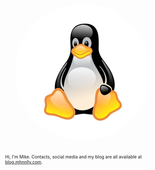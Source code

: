 <svg viewBox="0 0 32 32" fill="none" xmlns="http://www.w3.org/2000/svg"><g id="SVGRepo_bgCarrier" stroke-width="0"></g><g id="SVGRepo_tracerCarrier" stroke-linecap="round" stroke-linejoin="round"></g><g id="SVGRepo_iconCarrier"> <path d="M30 16C30 23.728 23.735 30 16 30C8.265 30 2 23.728 2 16C2 8.265 8.265 2 16 2C23.735 2 30 8.265 30 16Z" fill="white"></path> <path d="M11.3063 21.91C11.181 21.7232 11.0714 21.4713 10.9824 21.1699C9.37571 19.358 10.6169 16.6916 11.8446 14.881C11.9623 14.6874 12.0905 14.5004 12.2299 14.3215C13.1666 13.1577 13.4089 12.3478 13.481 11.2521C13.4896 11.0481 13.4727 10.7781 13.4533 10.4678C13.3542 8.8837 13.1895 6.25174 16.0159 6.0184C19.5489 5.72669 19.2611 8.97105 19.235 10.8732C19.2339 10.9519 19.2328 11.0285 19.2321 11.1024C19.2225 12.249 19.8209 13.0341 20.4455 13.8535C20.6736 14.1528 20.9052 14.4566 21.112 14.7843C21.1181 14.794 21.1242 14.8038 21.1303 14.8135C22.2218 16.3877 23.2994 18.737 21.7995 20.9653C21.5887 21.7259 21.2695 22.424 20.8434 22.9921C19.3136 25.0052 17.9539 24.8008 16.892 24.6412C16.5717 24.5931 16.2785 24.549 16.0159 24.5711C15.5797 24.5977 15.2301 24.6682 14.9281 24.7292C13.7608 24.9648 13.3046 25.0569 11.3063 21.91Z" fill="#000000"></path> <path d="M18.0139 7.79452C17.9811 8.72691 16.9921 9.53681 15.8065 9.61167C14.6209 9.68654 13.6907 8.97873 13.7235 8.04633C13.7562 7.11393 14.7453 6.30404 15.9309 6.22917C17.1165 6.16112 18.0466 6.86212 18.0139 7.79452Z" fill="url(#paint0_linear_87_7435)"></path> <path fill-rule="evenodd" clip-rule="evenodd" d="M15.8656 10.0609C15.8751 10.5679 16.1073 11.0002 16.4334 11.1955C15.3695 11.1002 14.0512 11.4891 14.0512 12.2252C14.0348 13.4703 13.3418 15.0195 12.8429 16.1346C12.7447 16.3543 12.654 16.5571 12.5774 16.7374C12.2686 17.5021 12.0833 18.32 12.0614 19.1221C11.2435 17.9947 11.8378 16.5484 12.1582 15.9207C12.5846 15.0947 12.5764 14.9916 12.4108 15.1852C11.7759 16.2648 10.5803 18.4333 12.0775 19.736C12.125 20.3177 12.2667 20.8813 12.5185 21.3994C14.5228 25.4421 18.2761 23.7815 19.5141 21.6853C19.6788 21.3872 19.812 21.0989 19.9177 20.8203C19.9797 20.8593 20.0461 20.8895 20.1167 20.9094C20.739 21.0932 21.6691 20.3922 21.8918 19.9566C22.1604 19.3781 21.8853 18.9833 20.9683 18.5137C20.9215 18.4906 20.8753 18.4688 20.8297 18.4485C21.1814 16.9676 20.2122 15.4276 19.52 14.7743C19.3909 14.7424 19.3727 14.8156 19.5731 15.0155C20.009 15.4333 20.9572 16.9228 20.4442 18.3091C20.3597 18.2864 20.2784 18.2704 20.2009 18.2616C20.0433 17.3158 19.6231 16.58 19.3294 16.0658C19.2629 15.9493 19.2029 15.8442 19.1538 15.7506C19.055 15.5617 18.9368 15.3661 18.8114 15.1587C18.3283 14.3594 17.739 13.3843 17.739 11.9393C17.6651 11.6214 17.3651 11.4094 16.9658 11.2923C17.4293 11.1988 17.7772 10.6573 17.7652 10.0065C17.7521 9.30545 17.3132 8.74737 16.7892 8.76099C16.2652 8.7746 15.846 9.3599 15.8656 10.0609ZM16.2979 10.2174C16.2914 10.6054 16.4748 10.9184 16.7172 10.9184C16.953 10.9184 17.156 10.6054 17.1626 10.2242C17.1691 9.83631 16.9857 9.52324 16.7434 9.52324C16.501 9.52324 16.3045 9.83631 16.2979 10.2174Z" fill="url(#paint1_linear_87_7435)"></path> <path fill-rule="evenodd" clip-rule="evenodd" d="M14.5556 11.1498C14.9355 11.1294 15.2106 10.619 15.1779 10.0133C15.1451 9.40754 14.8111 8.93794 14.4311 8.95835C14.0512 8.97877 13.7761 9.48921 13.8089 10.0949C13.8416 10.7006 14.1757 11.1702 14.5556 11.1498ZM14.7848 10.2242C14.8176 10.5441 14.6997 10.8163 14.5294 10.8436C14.3591 10.864 14.1953 10.6258 14.1626 10.3059C14.1298 9.98604 14.2477 9.7138 14.418 9.68658C14.5883 9.66616 14.7521 9.90436 14.7848 10.2242Z" fill="url(#paint2_linear_87_7435)"></path> <path d="M16.3961 9.99963C16.3764 10.2174 16.4747 10.3944 16.6122 10.408C16.7498 10.4216 16.8808 10.2514 16.9004 10.0405C16.9201 9.82267 16.8218 9.64572 16.6843 9.63211C16.5467 9.6185 16.4157 9.78865 16.3961 9.99963Z" fill="url(#paint3_linear_87_7435)"></path> <path d="M14.641 10.0542C14.6606 10.2312 14.5886 10.3877 14.4838 10.4013C14.379 10.4149 14.2807 10.2788 14.261 10.0951C14.2414 9.91811 14.3134 9.76158 14.4183 9.74797C14.5231 9.73436 14.6213 9.87728 14.641 10.0542Z" fill="url(#paint4_linear_87_7435)"></path> <path d="M18.669 17.1525C18.669 18.3503 17.562 19.9021 15.6625 19.8885C13.7039 19.9021 12.8721 18.3503 12.8721 17.1525C12.8721 15.9547 14.169 14.9814 15.7673 14.9814C17.3721 14.9883 18.669 15.9547 18.669 17.1525Z" fill="url(#paint5_linear_87_7435)"></path> <path d="M17.6346 13.3892C17.615 14.6279 16.8355 14.9205 15.8529 14.9205C14.8704 14.9205 14.1564 14.7367 14.0713 13.3892C14.0713 12.5453 14.8704 12.0552 15.8529 12.0552C16.8355 12.0484 17.6346 12.5385 17.6346 13.3892Z" fill="url(#paint6_linear_87_7435)"></path> <path d="M11.6936 15.2947C12.3356 14.2807 13.6914 12.7221 11.9491 15.5125C10.5342 17.8129 11.4251 19.2898 11.8836 19.6981C13.2067 20.9232 13.1543 21.7467 12.1128 21.1001C9.87922 19.7185 10.3443 17.3909 11.6936 15.2947Z" fill="url(#paint7_linear_87_7435)"></path> <path d="M20.9881 15.71C20.4314 14.519 18.6628 11.4972 21.0733 15.009C23.2676 18.1873 21.7283 20.3992 21.4532 20.617C21.1781 20.8348 20.2545 21.2771 20.5231 20.5081C20.7982 19.739 22.1606 18.2826 20.9881 15.71Z" fill="url(#paint8_linear_87_7435)"></path> <path d="M11.2089 25.1021C9.74165 24.2922 7.61283 25.2586 8.38575 23.0671C8.54296 22.5703 8.15649 21.8217 8.4054 21.3384C8.70016 20.7463 9.33553 20.8756 9.71544 20.4809C10.0888 20.0726 10.3246 19.3648 11.0255 19.4736C11.7198 19.5825 12.1849 20.4673 12.6696 21.5562C13.0299 22.3321 14.3006 23.4278 14.2154 24.299C14.1106 25.6329 12.6499 25.8847 11.2089 25.1021Z" fill="url(#paint9_linear_87_7435)"></path> <path fill-rule="evenodd" clip-rule="evenodd" d="M9.87664 20.6404C9.51984 21.0307 8.86452 20.9371 8.60152 21.4477C8.43261 21.7756 8.61716 22.2796 8.64206 22.6387C8.67282 23.0824 8.30503 23.711 8.49233 24.0899C8.70268 24.5154 9.65296 24.4602 10.0707 24.5213C11.1019 24.6719 12.8063 26.0065 13.7388 24.9414C14.6504 23.9002 12.8982 22.5825 12.4684 21.6569C12.1889 21.0289 11.7706 19.825 10.992 19.7027C10.4431 19.6175 10.1931 20.2943 9.87664 20.6404ZM11.0583 19.2446C12.0278 19.3967 12.5129 20.6535 12.8707 21.4572C13.4138 22.6227 15.2747 23.8755 14.0686 25.2531C12.9732 26.5043 11.2438 25.1604 10.0086 24.98C9.39166 24.8898 8.41858 24.9546 8.09576 24.3015C7.81821 23.7401 8.2362 23.2316 8.1974 22.672C8.16434 22.1952 7.97565 21.6832 8.2077 21.2306C8.52537 20.5945 9.13864 20.7485 9.55546 20.3192C9.99809 19.8328 10.2634 19.1211 11.0583 19.2446Z" fill="#E68C3F"></path> <path d="M21.3814 24.7278C22.4556 23.3735 24.8464 23.6525 23.2351 21.7945C22.8945 21.393 22.9993 20.5354 22.5801 20.1679C22.0888 19.7187 21.5451 20.0862 21.0473 19.8548C20.5495 19.603 20.0255 19.1198 19.4163 19.4601C18.8071 19.8072 18.7416 20.7056 18.6827 21.8898C18.6303 22.7405 17.8836 24.1629 18.2831 24.9456C18.8596 26.157 20.3596 25.9937 21.3814 24.7278Z" fill="url(#paint10_linear_87_7435)"></path> <path fill-rule="evenodd" clip-rule="evenodd" d="M21.8097 19.6982C22.0851 19.6909 22.415 19.7102 22.7248 19.9925C23.1101 20.3322 23.1139 20.8867 23.2592 21.351C23.4312 21.9008 24.0341 22.2149 23.998 22.8597C23.9391 23.9136 22.1138 24.1675 21.552 24.8759C21.0121 25.5447 20.3297 25.9429 19.6821 25.9966C18.7 26.078 17.8888 25.2522 17.9462 24.2439C17.9928 23.4276 18.4086 22.6861 18.4593 21.8764C18.4885 21.29 18.52 20.7464 18.626 20.305C18.7331 19.8589 18.9261 19.4748 19.3083 19.257C20.1453 18.7894 20.9539 19.7206 21.8097 19.6982ZM19.5219 19.6637C19.2953 19.7931 19.1512 20.0316 19.0586 20.4171C18.9649 20.8073 18.9341 21.3073 18.9043 21.9046C18.8543 22.7162 18.4377 23.4572 18.3913 24.2713C18.3499 24.9972 18.9075 25.5961 19.6467 25.5348C20.1484 25.4932 20.7272 25.1764 21.2091 24.5797C21.6397 24.0373 23.5137 23.5336 23.5529 22.8328C23.5785 22.3752 22.9765 21.9459 22.8351 21.4943C22.7245 21.1408 22.7187 20.5932 22.4355 20.3449C22.2545 20.1795 22.0641 20.1549 21.8209 20.1613C21.1162 20.1797 20.1761 19.2992 19.5219 19.6637Z" fill="#E68C3F"></path> <path d="M20.9156 22.9174C22.5793 20.3652 21.3413 20.3856 20.9221 20.1882C20.5029 19.9841 20.0641 19.5825 19.5728 19.8616C19.0815 20.1474 19.0553 20.8824 19.0422 21.8489C19.0226 22.5431 18.4658 23.7069 18.7999 24.3534C19.206 25.1089 20.1885 24.0131 20.9156 22.9174Z" fill="url(#paint11_linear_87_7435)"></path> <path d="M10.8682 23.2847C8.37909 21.6105 9.54502 21.0388 9.91839 20.7733C10.3704 20.433 10.3769 19.7797 10.9337 19.8409C11.4904 19.9022 11.8179 20.6168 12.1913 21.5016C12.4664 22.1345 13.4228 22.9784 13.3507 23.7066C13.259 24.5642 11.9424 23.9993 10.8682 23.2847Z" fill="url(#paint12_linear_87_7435)"></path> <path d="M21.7481 19.9362C21.5516 20.2901 20.7525 20.8481 20.2219 20.6984C19.6783 20.5555 19.4294 19.7592 19.5407 19.1603C19.639 18.4797 20.2219 18.4457 20.9556 18.786C21.735 19.1535 21.9774 19.4666 21.7481 19.9362Z" fill="#000000"></path> <path d="M21.2108 19.7389C21.0863 19.9839 20.5623 20.3718 20.1955 20.2697C19.8287 20.1676 19.6453 19.6164 19.7042 19.2012C19.7566 18.7316 20.1496 18.7044 20.6475 18.9358C21.1846 19.1944 21.3549 19.4122 21.2108 19.7389Z" fill="url(#paint13_linear_87_7435)"></path> <path d="M14.4374 10.8576C14.6994 10.6057 15.3348 9.83668 16.54 10.6398C16.7627 10.7895 16.9461 10.8031 17.3719 10.9937C18.23 11.3612 17.8238 12.2459 16.9068 12.5454C16.5138 12.6747 16.1601 13.1715 15.4527 13.1239C14.8435 13.0899 14.6863 12.6747 14.3129 12.4501C13.6514 12.0622 13.5531 11.5381 13.9134 11.2591C14.2736 10.9801 14.4112 10.878 14.4374 10.8576Z" fill="url(#paint14_linear_87_7435)"></path> <path fill-rule="evenodd" clip-rule="evenodd" d="M13.9933 11.3703C13.8563 11.4764 13.8127 11.6174 13.858 11.7734C13.951 12.0938 14.6216 12.5345 14.8784 12.7501C15.0244 12.8727 15.1914 12.9699 15.4613 12.985C16.0393 13.0239 16.3603 12.5792 16.8667 12.4126C17.1997 12.3038 17.9044 11.8882 17.671 11.4119C17.4718 11.0054 16.8008 10.9803 16.4675 10.7563C15.8939 10.3742 15.4763 10.3769 15.1788 10.4841C14.8528 10.6016 14.2885 11.1416 13.9933 11.3703ZM15.0911 10.2215C15.4781 10.0821 15.9812 10.1021 16.6126 10.5228C17.0276 10.8018 17.659 10.7749 17.9093 11.2858C18.2282 11.9365 17.4555 12.5116 16.947 12.6777C16.4025 12.857 16.0983 13.3061 15.4447 13.2624C15.1058 13.2433 14.8884 13.1158 14.7103 12.9663C14.3408 12.6561 13.7165 12.3613 13.5738 11.8694C13.4946 11.5966 13.6101 11.3204 13.8334 11.1474C14.1943 10.8679 14.682 10.369 15.0911 10.2215Z" fill="#E68C3F"></path> <path fill-rule="evenodd" clip-rule="evenodd" d="M17.4745 11.5671C17.4772 11.6182 17.4395 11.6619 17.3904 11.6646C16.6971 11.7039 16.2099 12.4951 15.427 12.4951C14.9889 12.4951 14.6421 12.2837 14.3941 12.0804C14.3442 12.0395 13.9033 11.6996 13.9033 11.613C13.9033 11.5618 13.9432 11.5203 13.9925 11.5203C14.0846 11.5203 14.3625 11.8219 14.4659 11.9067C14.6995 12.0982 15.0463 12.3098 15.427 12.3098C16.2021 12.3098 16.6776 11.5195 17.3806 11.4796C17.4298 11.4768 17.4718 11.516 17.4745 11.5671Z" fill="#E68C3F"></path> <path d="M14.8442 10.7893C14.9752 10.6668 15.3878 10.3333 15.9315 10.6736C16.0494 10.7416 16.1673 10.8165 16.3376 10.9186C16.6848 11.1296 16.5145 11.4358 16.0952 11.6264C15.9053 11.7081 15.5909 11.885 15.3551 11.8714C15.0931 11.8442 14.9162 11.6672 14.7459 11.5515C14.4249 11.3338 14.4446 11.15 14.5952 11.0071C14.7066 10.8982 14.8311 10.7961 14.8442 10.7893Z" fill="url(#paint15_linear_87_7435)"></path> <defs> <linearGradient id="paint0_linear_87_7435" x1="16.0578" y1="6.30617" x2="15.8364" y2="9.30598" gradientUnits="userSpaceOnUse"> <stop stop-color="white" stop-opacity="0.8"></stop> <stop offset="1" stop-color="white" stop-opacity="0"></stop> </linearGradient> <linearGradient id="paint1_linear_87_7435" x1="12.8966" y1="22.6721" x2="11.2506" y2="17.2716" gradientUnits="userSpaceOnUse"> <stop stop-color="#FFEED7"></stop> <stop offset="1" stop-color="#BDBFC2"></stop> </linearGradient> <linearGradient id="paint2_linear_87_7435" x1="12.8966" y1="22.6721" x2="11.2506" y2="17.2716" gradientUnits="userSpaceOnUse"> <stop stop-color="#FFEED7"></stop> <stop offset="1" stop-color="#BDBFC2"></stop> </linearGradient> <linearGradient id="paint3_linear_87_7435" x1="16.6681" y1="9.65546" x2="16.5748" y2="10.3542" gradientUnits="userSpaceOnUse"> <stop stop-color="white" stop-opacity="0.65"></stop> <stop offset="1" stop-color="white" stop-opacity="0"></stop> </linearGradient> <linearGradient id="paint4_linear_87_7435" x1="14.434" y1="9.78294" x2="14.5344" y2="10.3483" gradientUnits="userSpaceOnUse"> <stop stop-color="white" stop-opacity="0.65"></stop> <stop offset="1" stop-color="white" stop-opacity="0"></stop> </linearGradient> <linearGradient id="paint5_linear_87_7435" x1="15.7613" y1="15.6306" x2="15.778" y2="19.6272" gradientUnits="userSpaceOnUse"> <stop stop-color="white" stop-opacity="0.8"></stop> <stop offset="1" stop-color="white" stop-opacity="0"></stop> </linearGradient> <linearGradient id="paint6_linear_87_7435" x1="15.8504" y1="13.1247" x2="15.8688" y2="14.7138" gradientUnits="userSpaceOnUse"> <stop stop-color="white" stop-opacity="0.65"></stop> <stop offset="1" stop-color="white" stop-opacity="0"></stop> </linearGradient> <linearGradient id="paint7_linear_87_7435" x1="11.72" y1="14.1055" x2="11.72" y2="19.9372" gradientUnits="userSpaceOnUse"> <stop stop-color="white" stop-opacity="0.65"></stop> <stop offset="1" stop-color="white" stop-opacity="0"></stop> </linearGradient> <linearGradient id="paint8_linear_87_7435" x1="21.033" y1="13.5359" x2="21.0308" y2="18.8052" gradientUnits="userSpaceOnUse"> <stop stop-color="white" stop-opacity="0.65"></stop> <stop offset="1" stop-color="white" stop-opacity="0"></stop> </linearGradient> <linearGradient id="paint9_linear_87_7435" x1="11.4286" y1="22.4374" x2="10.5354" y2="25.4214" gradientUnits="userSpaceOnUse"> <stop stop-color="#FFA63F"></stop> <stop offset="1" stop-color="#FFFF00"></stop> </linearGradient> <linearGradient id="paint10_linear_87_7435" x1="19.882" y1="21.53" x2="22.2656" y2="24.7801" gradientUnits="userSpaceOnUse"> <stop stop-color="#FFA63F"></stop> <stop offset="1" stop-color="#FFFF00"></stop> </linearGradient> <linearGradient id="paint11_linear_87_7435" x1="20.5198" y1="18.9333" x2="19.6863" y2="22.8605" gradientUnits="userSpaceOnUse"> <stop stop-color="white" stop-opacity="0.65"></stop> <stop offset="1" stop-color="white" stop-opacity="0"></stop> </linearGradient> <linearGradient id="paint12_linear_87_7435" x1="11.2464" y1="19.9042" x2="11.4117" y2="24.3239" gradientUnits="userSpaceOnUse"> <stop stop-color="white" stop-opacity="0.65"></stop> <stop offset="1" stop-color="white" stop-opacity="0"></stop> </linearGradient> <linearGradient id="paint13_linear_87_7435" x1="20.3755" y1="18.8616" x2="20.5688" y2="20.1822" gradientUnits="userSpaceOnUse"> <stop stop-color="white" stop-opacity="0.65"></stop> <stop offset="1" stop-color="white" stop-opacity="0"></stop> </linearGradient> <linearGradient id="paint14_linear_87_7435" x1="15.7644" y1="10.784" x2="15.7805" y2="13.1098" gradientUnits="userSpaceOnUse"> <stop stop-color="#FFA63F"></stop> <stop offset="1" stop-color="#FFFF00"></stop> </linearGradient> <linearGradient id="paint15_linear_87_7435" x1="15.5106" y1="10.5638" x2="15.5062" y2="11.7936" gradientUnits="userSpaceOnUse"> <stop stop-color="white" stop-opacity="0.65"></stop> <stop offset="1" stop-color="white" stop-opacity="0"></stop> </linearGradient> </defs> </g></svg>

Hi, I'm Mike. Contacts, social media and my blog are all available at [blog.mhnnlly.com](blog.mhnnlly.com).

<!--
**MHennelly/MHennelly** is a ✨ _special_ ✨ repository because its `README.md` (this file) appears on your GitHub profile.

Here are some ideas to get you started:

- 🔭 I’m currently working on ...
- 🌱 I’m currently learning ...
- 👯 I’m looking to collaborate on ...
- 🤔 I’m looking for help with ...
- 💬 Ask me about ...
- 📫 How to reach me: ...
- 😄 Pronouns: ...
- ⚡ Fun fact: ...
-->
